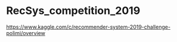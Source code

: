 # RecSys_competition_2019

https://www.kaggle.com/c/recommender-system-2019-challenge-polimi/overview